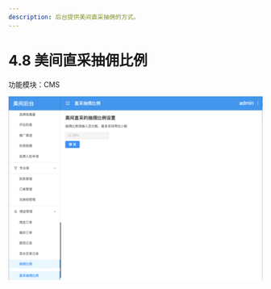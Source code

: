 ```yaml
---
description: 后台提供美间直采抽佣的方式。
---
```


# 4.8 美间直采抽佣比例

功能模块：CMS

![](../.gitbook/assets/ping-mu-kuai-zhao-20180619-xia-wu-6.02.19.png)


